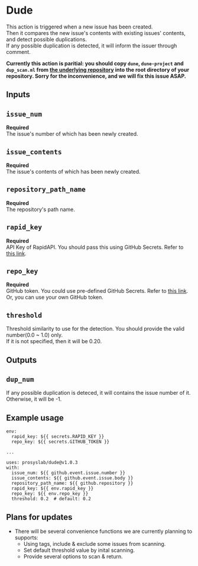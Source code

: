 # Dude

This action is triggered when a new issue has been created.  
Then it compares the new issue's contents with existing issues' contents, and detect possible duplications.  
If any possible duplication is detected, it will inform the issuer through comment.

**Currently this action is paritial: you should copy `dune`, `dune-project` and `dup_scan.ml` from [the underlying repository](https://github.com/prosyslab/dude) into the root directory of your repository. Sorry for the inconvenience, and we will fix this issue ASAP.**

## Inputs

## `issue_num`

**Required**  
The issue's number of which has been newly created.

## `issue_contents`

**Required**  
The issue's contents of which has been newly created.

## `repository_path_name`

**Required**  
The repository's path name.

## `rapid_key`

**Required**  
API Key of RapidAPI. You should pass this using GitHub Secrets. Refer to [this link](https://rapidapi.com/twinword/api/text-similarity).

## `repo_key` 

**Required**  
GitHub token. You could use pre-defined GitHub Secrets. Refer to [this link](https://docs.github.com/en/actions/security-guides/automatic-token-authentication).  
Or, you can use your own GitHub token.

## `threshold`

Threshold similarity to use for the detection. You should provide the valid number(0.0 ~ 1.0) only.  
If it is not specified, then it will be 0.20.

## Outputs

## `dup_num`

If any possible duplication is deteced, it will contains the issue number of it.  
Otherwise, it will be -1.

## Example usage
```
env:
  rapid_key: ${{ secrets.RAPID_KEY }}
  repo_key: ${{ secrets.GITHUB_TOKEN }}

...

uses: prosyslab/dude@v1.0.3 
with:   
  issue_num: ${{ github.event.issue.number }}
  issue_contents: ${{ github.event.issue.body }}
  repository_path_name: ${{ github.repository }}
  rapid_key: ${{ env.rapid_key }}
  repo_key: ${{ env.repo_key }}
  threshold: 0.2  # default: 0.2
```

## Plans for updates

- There will be several convenience functions we are currently planning to supports:  
  - Using tags, include & exclude some issues from scanning.  
  - Set default threshold value by inital scanning.  
  - Provide several options to scan & return.
